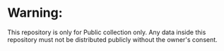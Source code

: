 # Warning: 
This repository is only for Public collection only. Any data inside this repository must not be distributed publicly without the owner's consent.
